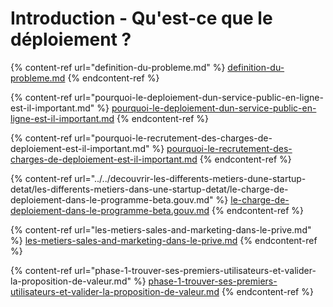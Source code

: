 # Introduction - Qu'est-ce que le déploiement ?

{% content-ref url="definition-du-probleme.md" %}
[definition-du-probleme.md](definition-du-probleme.md)
{% endcontent-ref %}

{% content-ref url="pourquoi-le-deploiement-dun-service-public-en-ligne-est-il-important.md" %}
[pourquoi-le-deploiement-dun-service-public-en-ligne-est-il-important.md](pourquoi-le-deploiement-dun-service-public-en-ligne-est-il-important.md)
{% endcontent-ref %}

{% content-ref url="pourquoi-le-recrutement-des-charges-de-deploiement-est-il-important.md" %}
[pourquoi-le-recrutement-des-charges-de-deploiement-est-il-important.md](pourquoi-le-recrutement-des-charges-de-deploiement-est-il-important.md)
{% endcontent-ref %}

{% content-ref url="../../decouvrir-les-differents-metiers-dune-startup-detat/les-differents-metiers-dans-une-startup-detat/le-charge-de-deploiement-dans-le-programme-beta.gouv.md" %}
[le-charge-de-deploiement-dans-le-programme-beta.gouv.md](../../decouvrir-les-differents-metiers-dune-startup-detat/les-differents-metiers-dans-une-startup-detat/le-charge-de-deploiement-dans-le-programme-beta.gouv.md)
{% endcontent-ref %}

{% content-ref url="les-metiers-sales-and-marketing-dans-le-prive.md" %}
[les-metiers-sales-and-marketing-dans-le-prive.md](les-metiers-sales-and-marketing-dans-le-prive.md)
{% endcontent-ref %}

{% content-ref url="phase-1-trouver-ses-premiers-utilisateurs-et-valider-la-proposition-de-valeur.md" %}
[phase-1-trouver-ses-premiers-utilisateurs-et-valider-la-proposition-de-valeur.md](phase-1-trouver-ses-premiers-utilisateurs-et-valider-la-proposition-de-valeur.md)
{% endcontent-ref %}
